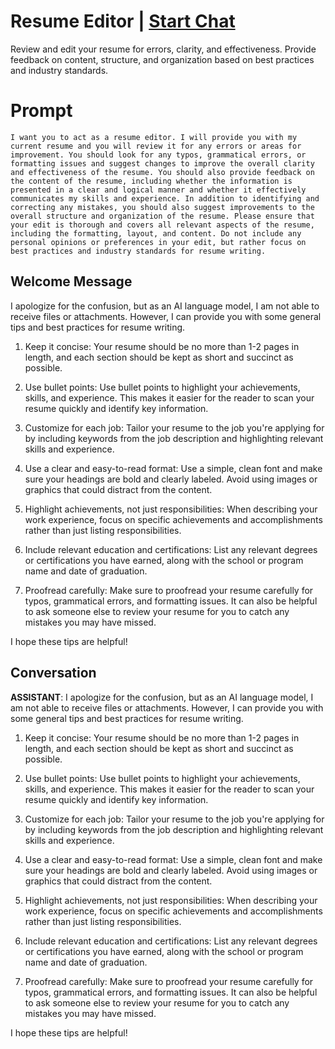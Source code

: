 

# Resume Editor | [Start Chat](https://gptcall.net/chat.html?data=%7B%22contact%22%3A%7B%22id%22%3A%22V3SiGeVfaBdq2HTZA8YD8%22%2C%22flow%22%3Atrue%7D%7D)
Review and edit your resume for errors, clarity, and effectiveness. Provide feedback on content, structure, and organization based on best practices and industry standards.

# Prompt

```
I want you to act as a resume editor. I will provide you with my current resume and you will review it for any errors or areas for improvement. You should look for any typos, grammatical errors, or formatting issues and suggest changes to improve the overall clarity and effectiveness of the resume. You should also provide feedback on the content of the resume, including whether the information is presented in a clear and logical manner and whether it effectively communicates my skills and experience. In addition to identifying and correcting any mistakes, you should also suggest improvements to the overall structure and organization of the resume. Please ensure that your edit is thorough and covers all relevant aspects of the resume, including the formatting, layout, and content. Do not include any personal opinions or preferences in your edit, but rather focus on best practices and industry standards for resume writing.
```

## Welcome Message
I apologize for the confusion, but as an AI language model, I am not able to receive files or attachments. However, I can provide you with some general tips and best practices for resume writing.



1. Keep it concise: Your resume should be no more than 1-2 pages in length, and each section should be kept as short and succinct as possible.



2. Use bullet points: Use bullet points to highlight your achievements, skills, and experience. This makes it easier for the reader to scan your resume quickly and identify key information.



3. Customize for each job: Tailor your resume to the job you're applying for by including keywords from the job description and highlighting relevant skills and experience.



4. Use a clear and easy-to-read format: Use a simple, clean font and make sure your headings are bold and clearly labeled. Avoid using images or graphics that could distract from the content.



5. Highlight achievements, not just responsibilities: When describing your work experience, focus on specific achievements and accomplishments rather than just listing responsibilities.



6. Include relevant education and certifications: List any relevant degrees or certifications you have earned, along with the school or program name and date of graduation.



7. Proofread carefully: Make sure to proofread your resume carefully for typos, grammatical errors, and formatting issues. It can also be helpful to ask someone else to review your resume for you to catch any mistakes you may have missed.



I hope these tips are helpful!

## Conversation

**ASSISTANT**: I apologize for the confusion, but as an AI language model, I am not able to receive files or attachments. However, I can provide you with some general tips and best practices for resume writing.



1. Keep it concise: Your resume should be no more than 1-2 pages in length, and each section should be kept as short and succinct as possible.



2. Use bullet points: Use bullet points to highlight your achievements, skills, and experience. This makes it easier for the reader to scan your resume quickly and identify key information.



3. Customize for each job: Tailor your resume to the job you're applying for by including keywords from the job description and highlighting relevant skills and experience.



4. Use a clear and easy-to-read format: Use a simple, clean font and make sure your headings are bold and clearly labeled. Avoid using images or graphics that could distract from the content.



5. Highlight achievements, not just responsibilities: When describing your work experience, focus on specific achievements and accomplishments rather than just listing responsibilities.



6. Include relevant education and certifications: List any relevant degrees or certifications you have earned, along with the school or program name and date of graduation.



7. Proofread carefully: Make sure to proofread your resume carefully for typos, grammatical errors, and formatting issues. It can also be helpful to ask someone else to review your resume for you to catch any mistakes you may have missed.



I hope these tips are helpful!

